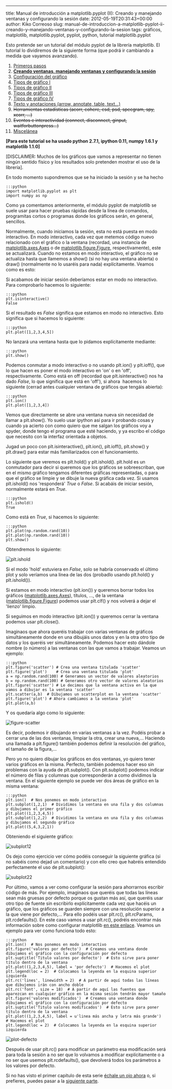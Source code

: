 ---
title: Manual de introducción a matplotlib.pyplot (II): Creando y manejando ventanas y configurando la sesión
date: 2012-05-19T20:31:43+00:00
author: Kiko Correoso
slug: manual-de-introduccion-a-matplotlib-pyplot-ii-creando-y-manejando-ventanas-y-configurando-la-sesion
tags: gráficos, matplotlib, matplotlib.pyplot, pyplot, python, tutorial matplotlib.pyplot

Esto pretende ser un tutorial del módulo pyplot de la librería matplotlib. El tutorial lo dividiremos de la siguiente forma (que podrá ir cambiando a medida que vayamos avanzando).

  1. [Primeros pasos](http://pybonacci.org/2012/05/14/manual-de-introduccion-a-matplotlib-pyplot-i/ "Manual de introducción a matplotlib.pyplot (I): Primeros pasos")
  2. **[Creando ventanas, manejando ventanas y configurando la sesión](http://pybonacci.org/2012/05/19/manual-de-introduccion-a-matplotlib-pyplot-ii-creando-y-manejando-ventanas-y-configurando-la-sesion/ "Manual de introducción a matplotlib.pyplot (II): Creando y manejando ventanas y configurando la sesión")**
  3. [Configuración del gráfico](http://pybonacci.org/2012/05/25/manual-de-introduccion-a-matplotlib-pyplot-iii-configuracion-del-grafico/ "Manual de introducción a matplotlib.pyplot (III): Configuración del gráfico")
  4. [Tipos de gráfico I](http://pybonacci.org/2012/06/04/manual-de-introduccion-a-matplotlib-pyplot-iv-tipos-de-grafico-i/ "Manual de introducción a matplotlib.pyplot (IV): Tipos de gráfico (I)")
  5. [Tipos de gráfico II](http://pybonacci.org/2012/06/23/manual-de-introduccion-a-matplotlib-pyplot-v-tipos-de-grafico-ii/ "Manual de introducción a matplotlib.pyplot (V): Tipos de gráfico (II)")
  6. [Tipos de gráfico III](http://pybonacci.org/2012/07/01/manual-de-introduccion-a-matplotlib-pyplot-vi-tipos-de-grafico-iii/ "Manual de introducción a matplotlib.pyplot (VI): Tipos de gráfico (III)")
  7. [Tipos de gráfico IV](http://pybonacci.org/2012/07/29/manual-de-introduccion-a-matplotlib-pyplot-vii-tipos-de-grafico-iv/ "Manual de introducción a matplotlib.pyplot (VII): Tipos de gráfico (IV)")
  8. [Texto y anotaciones (arrow, annotate, table, text...)](http://pybonacci.org/2012/08/24/manual-de-introduccion-a-matplotlib-pyplot-viii-texto-y-anotaciones/ "Manual de introducción a matplotlib.pyplot (VIII): Texto y anotaciones")
  9. <del>Herramientas estadísticas (acorr, cohere, csd, psd, specgram, spy, xcorr, ...)</del>
 10. <del>Eventos e interactividad (connect, disconnect, ginput, waitforbuttonpress...)</del>
 11. [Miscelánea](http://pybonacci.org/2012/08/30/manual-de-introduccion-a-matplotlib-pyplot-ix-miscelanea/ "Manual de introducción a matplotlib.pyplot (IX): Miscelánea")

**[Para este tutorial se ha usado python 2.7.1, ipython 0.11, numpy 1.6.1 y matplotlib 1.1.0]**

[DISCLAIMER: Muchos de los gráficos que vamos a representar no tienen ningún sentido físico y los resultados solo pretenden mostrar el uso de la librería].

En todo momento supondremos que se ha iniciado la sesión y se ha hecho

    :::python
    import matplotlib.pyplot as plt
    import numpy as np

Como ya comentamos anteriormente, el módulo pyplot de matplotlib se suele usar para hacer pruebas rápidas desde la línea de comandos, programitas cortos o programas donde los gráficos serán, en general, sencillos.

Normalmente, cuando iniciamos la sesión, esta no está puesta en modo interactivo. En modo interactivo, cada vez que metemos código nuevo relacionado con el gráfico o la ventana (recordad, una instancia de [matplotlib.axes.Axes](http://matplotlib.sourceforge.net/api/axes_api.html#matplotlib.axes.Axes) o de [matplotlib.figure.Figure](http://matplotlib.sourceforge.net/api/figure_api.html#matplotlib.figure.Figure), respectivamente), este se actualizará. Cuando no estamos en modo interactivo, el gráfico no se actualiza hasta que llamemos a show() (si no hay una ventana abierta) o draw() (normalmente no lo usaréis para nada) explícitamente. Veamos como es esto:

Si acabamos de iniciar sesión deberíamos estar en modo no interactivo. Para comprobarlo hacemos lo siguiente:

    :::python
    plt.isinteractive()
    False

Si el resultado es _False_ significa que estamos en modo no interactivo. Esto significa que si hacemos lo siguiente:

    :::python
    plt.plot([1,2,3,4,5])

No lanzará una ventana hasta que lo pidamos explícitamente mediante:

    :::python
    plt.show()

Podemos conmutar a modo interactivo o no usando plt.ion() y plt.ioff(), que lo que hacen es poner el modo interactivo en 'on' o en 'off', respectivamente. Como está en off (recordad que plt.isinteractive() nos ha dado _False_, lo que significa que está en 'off'), si ahora  hacemos lo siguiente (cerrad antes cualquier ventana de gráficos que tengáis abierta):

    :::python
    plt.ion()
    plt.plot([1,2,3,4])

Vemos que directamente se abre una ventana nueva sin necesidad de llamar a plt.show(). Yo suelo usar ipython así para ir probando cosas y cuando ya acierto con como quiero que me salgan los gráficos voy a spyder, donde tengo el programa que esté haciendo, y ya escribo el código que necesito con la interfaz orientada a objetos.

Jugad un poco con plt.isinteractive(), plt.ion(), plt.ioff(), plt.show() y plt.draw() para estar más familiarizados con el funcionamiento.

<!--more-->

Lo siguiente que veremos es plt.hold() y plt.ishold(). plt.hold es un conmutador para decir si queremos que los gráficos se sobreescriban, que en el mismo gráfico tengamos diferentes gráficas representadas, o para que el gráfico se limpie y se dibuje la nueva gráfica cada vez. Si usamos plt.ishold() nos 'responderá' _True_ o _False_. Si acabáis de iniciar sesión, normalmente estará en _True_.

    :::python
    plt.ishold()
    True

Como está en _True_, si hacemos lo siguiente:

    :::python
    plt.plot(np.random.rand(10))
    plt.plot(np.random.rand(10))
    plt.show()

Obtendremos lo siguiente:
  
![plt.ishold](http://pybonacci.org/images/2012/05/captura-de-pantalla-de-2012-05-12-164745.png)
  
Si el modo 'hold' estuviera en _False_, solo se habría conservado el último plot y solo veríamos una línea de las dos (probadlo usando plt.hold() y plt.ishold()).

Si estamos en modo interactivo (plt.ion()) y queremos borrar todos los gráficos ([matplotlib.axes.Axes](http://matplotlib.sourceforge.net/api/axes_api.html#matplotlib.axes.Axes)), títulos, ..., de la ventana ([matplotlib.figure.Figure](http://matplotlib.sourceforge.net/api/figure_api.html#matplotlib.figure.Figure)) podemos usar plt.clf() y nos volverá a dejar el 'lienzo' limpio.

Si seguimos en modo interactivo (plt.ion()) y queremos cerrar la ventana podemos usar plt.close().

Imaginaos que ahora queréis trabajar con varias ventanas de gráficos simultáneamente donde en una dibujáis unos datos y en la otra otro tipo de datos y los queréis ver simultáneamente. Podemos hacer esto dándole nombre (o número) a las ventanas con las que vamos a trabajar. Veamos un ejemplo:

    :::python
    plt.figure('scatter') # Crea una ventana titulada 'scatter'
    plt.figure('plot')    # Crea una ventana titulada 'plot'
    a = np.random.rand(100) # Generamos un vector de valores aleatorios
    b = np.random.rand(100) # Generamos otro vector de valores aleatorios
    plt.figure('scatter') # Le decimos que la ventana activa en la que vamos a dibujar es la ventana 'scatter'
    plt.scatter(a,b)  # Dibujamos un scatterplot en la ventana 'scatter'
    plt.figure('plot') # Ahora cambiamos a la ventana 'plot'
    plt.plot(a,b)

Y os quedaría algo como lo siguiente:
  
![figure-scatter](http://pybonacci.org/images/2012/05/figure-scatter.png?w=300)

Es decir, podemos ir dibujando en varias ventanas a la vez. Podéis probar a cerrar una de las dos ventanas, limpiar la otra, crear una nueva,... Haciendo una llamada a plt.figure() también podemos definir la resolución del gráfico, el tamaño de la figura,...

Pero yo no quiero dibujar los gráficos en dos ventanas, yo quiero tener varios gráficos en la misma. Perfecto, también podemos hacer eso sin problemas con la ayuda de plt.subplot(). Con plt.subplot() podemos indicar el número de filas y columnas que corresponderán a como dividimos la ventana. En el siguiente ejemplo se puede ver dos áreas de gráfico en la misma ventana:

    :::python
    plt.ion()  # Nos ponemos en modo interactivo
    plt.subplot(1,2,1)  # Dividimos la ventana en una fila y dos columnas y dibujamos el primer gráfico
    plt.plot((1,2,3,4,5))
    plt.subplot(1,2,2)  # Dividimos la ventana en una fila y dos columnas y dibujamos el segundo gráfico
    plt.plot((5,4,3,2,1))

Obteniendo el siguiente gráfico:

![subplot12](http://pybonacci.org/images/2012/05/subplot12.png)

Os dejo como ejercicio ver cómo podéis conseguir la siguiente gráfica (si no sabéis como dejad un comentario) y con ello creo que habréis entendido perfectamente el uso de plt.subplot():

![subplot22](http://pybonacci.org/images/2012/05/subplot22.png)

Por último, vamos a ver como configurar la sesión para ahorrarnos escribir código de más. Por ejemplo, imaginaos que queréis que todas las líneas sean más gruesas por defecto porque os gustan más así, que queréis usar otro tipo de fuente sin escribirlo explícitamente cada vez que hacéis un gráfico, que los gráficos se guarden siempre con una resolución superior a la que viene por defecto,... Para ello podéis usar plt.rc(), plt.rcParams, plt.rcdefaults(). En este caso vamos a usar plt.rc(), podréis encontrar más información sobre como configurar matplotlib [en este enlace](http://matplotlib.sourceforge.net/users/customizing.html). Veamos un ejemplo para ver como funciona todo esto:

    :::python
    plt.ion()  # Nos ponemos en modo interactivo
    plt.figure('valores por defecto')  # Creamos una ventana donde dibujamos el gráfico con la configuración por defecto
    plt.suptitle('Titulo valores por defecto')  # Esto sirve para poner título dentro de la ventana
    plt.plot((1,2,3,4,5), label = 'por defecto')  # Hacemos el plot
    plt.legend(loc = 2)  # Colocamos la leyenda en la esquina superior izquierda
    plt.rc('lines', linewidth = 2)  # A partir de aquí todas las líneas que dibujemos irán con ancho doble
    plt.rc('font', size = 18)  # A partir de aquí las fuentes que aparezcan en cualquier gráfico en la misma sesión tendrán mayor tamaño
    plt.figure('valores modificados')  # Creamos una ventana donde dibujamos el gráfico con la configuración por defecto
    plt.suptitle('Titulo valores modificados')  # Esto sirve para poner título dentro de la ventana
    plt.plot((1,2,3,4,5), label = u'linea más ancha y letra más grande')  # Hacemos el plot
    plt.legend(loc = 2)  # Colocamos la leyenda en la esquina superior izquierda

![plot-defecto](http://pybonacci.org/images/2012/05/plot-defecto.png?w=300)

Después de usar plt.rc() para modificar un parámetro esa modificación será para toda la sesión a no ser que lo volvamos a modificar explícitamente o a no ser que usemos plt.rcdefaults(), que devolverá todos los parámetros a los valores por defecto.

Si no has visto el primer capítulo de esta serie [échale un ojo ahora](http://www.pybonacci.org/2012/05/14/manual-de-introduccion-a-matplotlib-pyplot-i/) o, si prefieres, puedes pasar a la [siguiente parte](http://pybonacci.org/2012/05/25/manual-de-introduccion-a-matplotlib-pyplot-iii-configuracion-del-grafico/).
